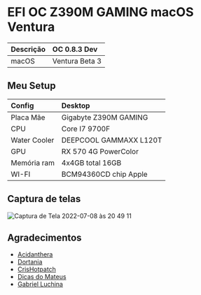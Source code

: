 # EFI OC Z390M GAMING macOS Ventura

Descrição | OC 0.8.3  Dev
:----|:----
macOS | Ventura Beta 3

## Meu Setup

Config | Desktop
:-------|:-------
Placa Mãe | Gigabyte Z390M GAMING
CPU | Core I7 9700F
Water Cooler | DEEPCOOL GAMMAXX L120T
GPU | RX 570 4G PowerColor
Memória ram | 4x4GB total 16GB
WI-FI | BCM94360CD chip Apple


## Captura de telas


![Captura de Tela 2022-07-08 às 20 49 11](https://user-images.githubusercontent.com/103699861/178083177-32c19d4f-93a9-49e7-ad6a-3c52fe5783d3.png)



## Agradecimentos

- [Acidanthera](https://github.com/acidanthera)
- [Dortania](https://dortania.github.io/OpenCore-Install-Guide/config.plist/coffee-lake.html#starting-point)
- [CrisHotpatch](https://t.me/crishotpatch)
- [Dicas do Mateus](https://www.youtube.com/c/DicasdoMateus)
- [Gabriel Luchina](https://www.youtube.com/c/gabrielluchina)
